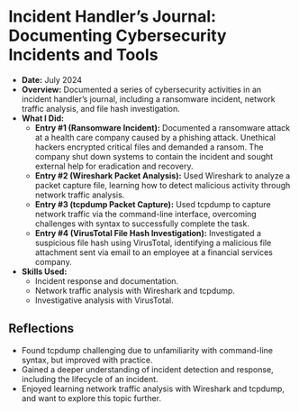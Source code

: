 # Incident Handler’s Journal: Documenting Cybersecurity Incidents and Tools
- **Date:** July 2024
- **Overview:** Documented a series of cybersecurity activities in an incident handler’s journal, including a ransomware incident, network traffic analysis, and file hash investigation.
- **What I Did:**
  - **Entry #1 (Ransomware Incident):** Documented a ransomware attack at a health care company caused by a phishing attack. Unethical hackers encrypted critical files and demanded a ransom. The company shut down systems to contain the incident and sought external help for eradication and recovery.
  - **Entry #2 (Wireshark Packet Analysis):** Used Wireshark to analyze a packet capture file, learning how to detect malicious activity through network traffic analysis.
  - **Entry #3 (tcpdump Packet Capture):** Used tcpdump to capture network traffic via the command-line interface, overcoming challenges with syntax to successfully complete the task.
  - **Entry #4 (VirusTotal File Hash Investigation):** Investigated a suspicious file hash using VirusTotal, identifying a malicious file attachment sent via email to an employee at a financial services company.
- **Skills Used:**
  - Incident response and documentation.
  - Network traffic analysis with Wireshark and tcpdump.
  - Investigative analysis with VirusTotal.
## Reflections
- Found tcpdump challenging due to unfamiliarity with command-line syntax, but improved with practice.
- Gained a deeper understanding of incident detection and response, including the lifecycle of an incident.
- Enjoyed learning network traffic analysis with Wireshark and tcpdump, and want to explore this topic further.
